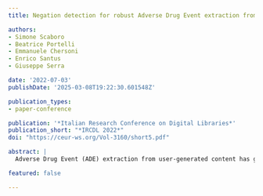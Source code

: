 ```yaml
---
title: Negation detection for robust Adverse Drug Event extraction from social media texts

authors:
- Simone Scaboro
- Beatrice Portelli
- Emmanuele Chersoni
- Enrico Santus
- Giuseppe Serra

date: '2022-07-03'
publishDate: '2025-03-08T19:22:30.601548Z'

publication_types:
- paper-conference

publication: '*Italian Research Conference on Digital Libraries*'
publication_short: "*IRCDL 2022*"
doi: "https://ceur-ws.org/Vol-3160/short5.pdf"

abstract: |
  Adverse Drug Event (ADE) extraction from user-generated content has gained popularity as a tool to aid researchers and pharmaceutical companies to monitor side effect of drugs in the wild. Automatic models can rapidly examine large collections of social media texts. However it is currently unknown if such models are robust in face of linguistic phenomena such as negation and speculation, which are pervasive across language varieties. We evaluate three state-of-the-art systems, showing their fragility against negation, and then we introduce two possible strategies to increase the robustness of these models: (i) a pipeline approach, using a specific component for negation detection; (ii) an augmentation of the dataset with artificially negated samples to further train the models. We show that both strategies bring significant increases in performance.

featured: false

---
```

